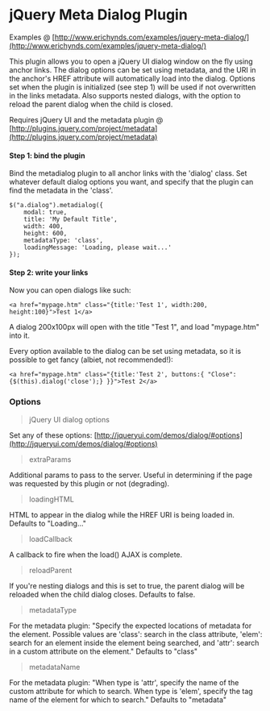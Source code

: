 # jQuery Meta Dialog Plugin

Examples @ [http://www.erichynds.com/examples/jquery-meta-dialog/](http://www.erichynds.com/examples/jquery-meta-dialog/)  

This plugin allows you to open a jQuery UI dialog window on the fly using anchor links. The dialog options can be set using metadata, and the URI in the anchor's
HREF attribute will automatically load into the dialog.  Options set when the plugin is initialized (see step 1) will be used if not overwritten in the
links metadata.  Also supports nested dialogs, with the option to reload the parent dialog when the child is closed.

Requires jQuery UI and the metadata plugin @ [http://plugins.jquery.com/project/metadata](http://plugins.jquery.com/project/metadata)

#### Step 1: bind the plugin

Bind the metadialog plugin to all anchor links with the 'dialog' class.  Set whatever default dialog options you want,
and specify that the plugin can find the metadata in the 'class'.

	$("a.dialog").metadialog({
		modal: true,
		title: 'My Default Title',
		width: 400,
		height: 600,
		metadataType: 'class',
		loadingMessage: 'Loading, please wait...'
	});

#### Step 2: write your links

Now you can open dialogs like such:

	<a href="mypage.htm" class="{title:'Test 1', width:200, height:100}">Test 1</a>

A dialog 200x100px will open with the title "Test 1", and load "mypage.htm" into it.

Every option available to the dialog can be set using metadata, so it is possible to get fancy (albiet, not recommended!):

	<a href="mypage.htm" class="{title:'Test 2', buttons:{ "Close":{$(this).dialog('close');} }}">Test 2</a>

### Options

> jQuery UI dialog options

Set any of these options: [http://jqueryui.com/demos/dialog/#options](http://jqueryui.com/demos/dialog/#options)

> extraParams

Additional params to pass to the server.  Useful in determining if the page was requested by this plugin or not (degrading).

> loadingHTML

HTML to appear in the dialog while the HREF URI is being loaded in.  Defaults to "Loading..."

> loadCallback

A callback to fire when the load() AJAX is complete. 

> reloadParent

If you're nesting dialogs and this is set to true, the parent dialog will be reloaded when the child dialog closes.  Defaults to false.

> metadataType

For the metadata plugin:  "Specify the expected locations of metadata for the element. Possible values are 'class': search in the class attribute, 'elem': search for an element inside the element being searched, and 'attr': search in a custom attribute on the element."  Defaults to "class"

> metadataName

For the metadata plugin: "When type is 'attr', specify the name of the custom attribute for which to search. When type is 'elem', specify the tag name of the element for which to search."  Defaults to "metadata"












